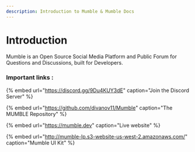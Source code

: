 ```yaml
---
description: Introduction to Mumble & Mumble Docs
---
```


# Introduction

Mumble is an Open Source Social Media Platform and Public Forum for Questions and Discussions, built for Developers.

### Important links :

{% embed url="https://discord.gg/9Du4KUY3dE" caption="Join the Discord Server" %}

{% embed url="https://github.com/divanov11/Mumble" caption="The MUMBLE Repository" %}

{% embed url="https://mumble.dev" caption="Live website" %}

{% embed url="http://mumble-lp.s3-website-us-west-2.amazonaws.com/" caption="Mumble UI Kit" %}



